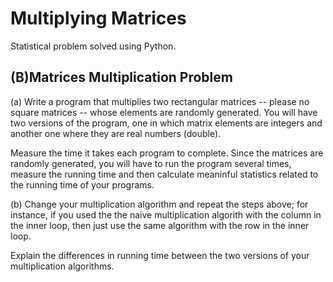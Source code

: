 # Multiplying Matrices
Statistical problem solved using Python.


##  (B)Matrices Multiplication Problem

(a) Write a program that multiplies two rectangular matrices -- please no square matrices -- whose elements are randomly generated.
You will have two versions of the program, 
one in which matrix elements are integers and another one where they are real numbers (double).

Measure the time it takes each program to complete.
Since the matrices are randomly generated, you will have to run the program several times,
measure the running time and then calculate meaninful statistics related to the running time of your programs.

(b) Change your multiplication algorithm and repeat the steps above;
for instance, if you used the the naive multiplication algorith with the column in the inner loop,
then just use the same algorithm with the row in the inner loop.

Explain the differences in running time between the two versions of your multiplication algorithms.

